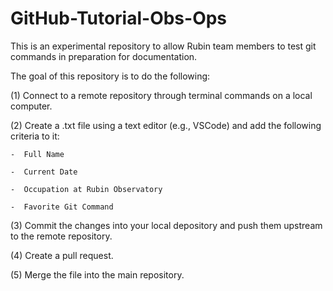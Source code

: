 # GitHub-Tutorial-Obs-Ops
This is an experimental repository to allow Rubin team members to test git commands in preparation for documentation.

The goal of this repository is to do the following:

(1)  Connect to a remote repository through terminal commands on a local computer.

(2)  Create a .txt file using a text editor (e.g., VSCode) and add the following criteria to it:

    -  Full Name
    
    -  Current Date
    
    -  Occupation at Rubin Observatory
    
    -  Favorite Git Command
    
(3)  Commit the changes into your local depository and push them upstream to the remote repository.

(4)  Create a pull request.

(5)  Merge the file into the main repository.
